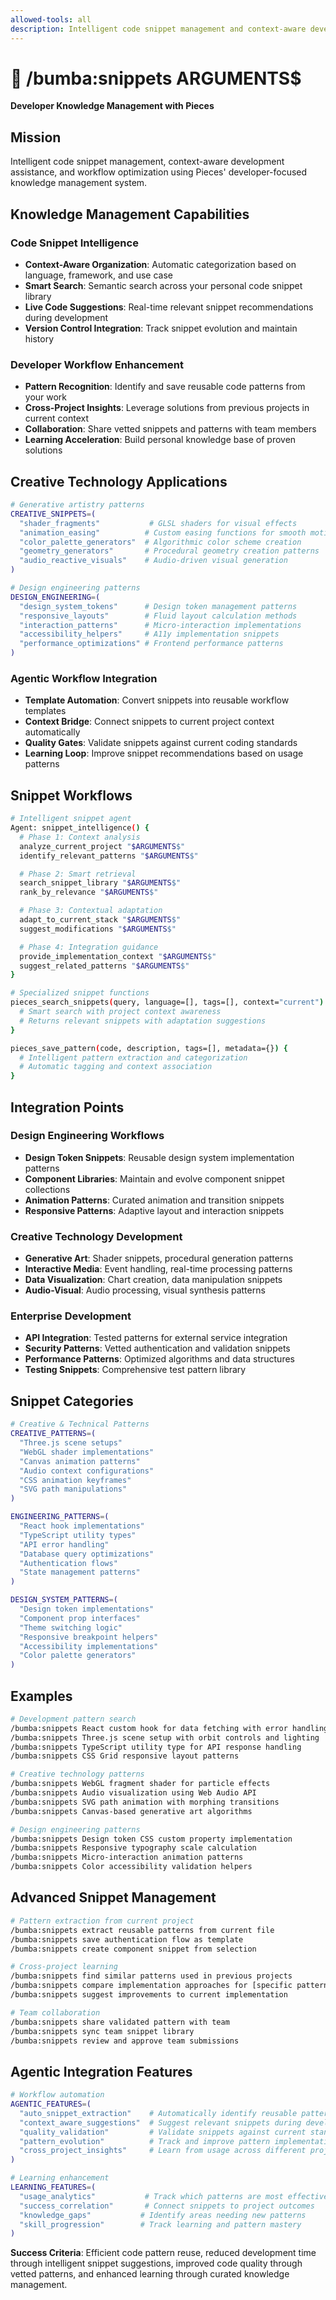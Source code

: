 ```yaml
---
allowed-tools: all
description: Intelligent code snippet management and context-aware development assistance with Pieces
---
```


# 🧩 /bumba:snippets ARGUMENTS$

**Developer Knowledge Management with Pieces**

## Mission

Intelligent code snippet management, context-aware development assistance, and workflow optimization using Pieces' developer-focused knowledge management system.

## Knowledge Management Capabilities

### Code Snippet Intelligence

- **Context-Aware Organization**: Automatic categorization based on language, framework, and use case
- **Smart Search**: Semantic search across your personal code snippet library
- **Live Code Suggestions**: Real-time relevant snippet recommendations during development
- **Version Control Integration**: Track snippet evolution and maintain history

### Developer Workflow Enhancement

- **Pattern Recognition**: Identify and save reusable code patterns from your work
- **Cross-Project Insights**: Leverage solutions from previous projects in current context
- **Collaboration**: Share vetted snippets and patterns with team members
- **Learning Acceleration**: Build personal knowledge base of proven solutions

## Creative Technology Applications

```bash
# Generative artistry patterns
CREATIVE_SNIPPETS=(
  "shader_fragments"           # GLSL shaders for visual effects
  "animation_easing"          # Custom easing functions for smooth motion
  "color_palette_generators"  # Algorithmic color scheme creation
  "geometry_generators"       # Procedural geometry creation patterns
  "audio_reactive_visuals"    # Audio-driven visual generation
)

# Design engineering patterns
DESIGN_ENGINEERING=(
  "design_system_tokens"      # Design token management patterns
  "responsive_layouts"        # Fluid layout calculation methods
  "interaction_patterns"      # Micro-interaction implementations
  "accessibility_helpers"     # A11y implementation snippets
  "performance_optimizations" # Frontend performance patterns
)
```

### Agentic Workflow Integration

- **Template Automation**: Convert snippets into reusable workflow templates
- **Context Bridge**: Connect snippets to current project context automatically
- **Quality Gates**: Validate snippets against current coding standards
- **Learning Loop**: Improve snippet recommendations based on usage patterns

## Snippet Workflows

```bash
# Intelligent snippet agent
Agent: snippet_intelligence() {
  # Phase 1: Context analysis
  analyze_current_project "$ARGUMENTS$"
  identify_relevant_patterns "$ARGUMENTS$"

  # Phase 2: Smart retrieval
  search_snippet_library "$ARGUMENTS$"
  rank_by_relevance "$ARGUMENTS$"

  # Phase 3: Contextual adaptation
  adapt_to_current_stack "$ARGUMENTS$"
  suggest_modifications "$ARGUMENTS$"

  # Phase 4: Integration guidance
  provide_implementation_context "$ARGUMENTS$"
  suggest_related_patterns "$ARGUMENTS$"
}

# Specialized snippet functions
pieces_search_snippets(query, language=[], tags=[], context="current") {
  # Smart search with project context awareness
  # Returns relevant snippets with adaptation suggestions
}

pieces_save_pattern(code, description, tags=[], metadata={}) {
  # Intelligent pattern extraction and categorization
  # Automatic tagging and context association
}
```

## Integration Points

### Design Engineering Workflows

- **Design Token Snippets**: Reusable design system implementation patterns
- **Component Libraries**: Maintain and evolve component snippet collections
- **Animation Patterns**: Curated animation and transition snippets
- **Responsive Patterns**: Adaptive layout and interaction snippets

### Creative Technology Development

- **Generative Art**: Shader snippets, procedural generation patterns
- **Interactive Media**: Event handling, real-time processing patterns
- **Data Visualization**: Chart creation, data manipulation snippets
- **Audio-Visual**: Audio processing, visual synthesis patterns

### Enterprise Development

- **API Integration**: Tested patterns for external service integration
- **Security Patterns**: Vetted authentication and validation snippets
- **Performance Patterns**: Optimized algorithms and data structures
- **Testing Snippets**: Comprehensive test pattern library

## Snippet Categories

```bash
# Creative & Technical Patterns
CREATIVE_PATTERNS=(
  "Three.js scene setups"
  "WebGL shader implementations"
  "Canvas animation patterns"
  "Audio context configurations"
  "CSS animation keyframes"
  "SVG path manipulations"
)

ENGINEERING_PATTERNS=(
  "React hook implementations"
  "TypeScript utility types"
  "API error handling"
  "Database query optimizations"
  "Authentication flows"
  "State management patterns"
)

DESIGN_SYSTEM_PATTERNS=(
  "Design token implementations"
  "Component prop interfaces"
  "Theme switching logic"
  "Responsive breakpoint helpers"
  "Accessibility implementations"
  "Color palette generators"
)
```

## Examples

```bash
# Development pattern search
/bumba:snippets React custom hook for data fetching with error handling
/bumba:snippets Three.js scene setup with orbit controls and lighting
/bumba:snippets TypeScript utility type for API response handling
/bumba:snippets CSS Grid responsive layout patterns

# Creative technology patterns
/bumba:snippets WebGL fragment shader for particle effects
/bumba:snippets Audio visualization using Web Audio API
/bumba:snippets SVG path animation with morphing transitions
/bumba:snippets Canvas-based generative art algorithms

# Design engineering patterns
/bumba:snippets Design token CSS custom property implementation
/bumba:snippets Responsive typography scale calculation
/bumba:snippets Micro-interaction animation patterns
/bumba:snippets Color accessibility validation helpers
```

## Advanced Snippet Management

```bash
# Pattern extraction from current project
/bumba:snippets extract reusable patterns from current file
/bumba:snippets save authentication flow as template
/bumba:snippets create component snippet from selection

# Cross-project learning
/bumba:snippets find similar patterns used in previous projects
/bumba:snippets compare implementation approaches for [specific pattern]
/bumba:snippets suggest improvements to current implementation

# Team collaboration
/bumba:snippets share validated pattern with team
/bumba:snippets sync team snippet library
/bumba:snippets review and approve team submissions
```

## Agentic Integration Features

```bash
# Workflow automation
AGENTIC_FEATURES=(
  "auto_snippet_extraction"    # Automatically identify reusable patterns
  "context_aware_suggestions"  # Suggest relevant snippets during development
  "quality_validation"         # Validate snippets against current standards
  "pattern_evolution"          # Track and improve pattern implementations
  "cross_project_insights"     # Learn from usage across different projects
)

# Learning enhancement
LEARNING_FEATURES=(
  "usage_analytics"           # Track which patterns are most effective
  "success_correlation"       # Connect snippets to project outcomes
  "knowledge_gaps"           # Identify areas needing new patterns
  "skill_progression"        # Track learning and pattern mastery
)
```

**Success Criteria**: Efficient code pattern reuse, reduced development time through intelligent snippet suggestions, improved code quality through vetted patterns, and enhanced learning through curated knowledge management.
